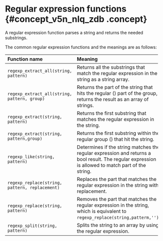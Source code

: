 # Regular expression functions {#concept_v5n_nlq_zdb .concept}

A regular expression function parses a string and returns the needed substrings.

The common regular expression functions and the meanings are as follows:

|Function name|Meaning|Example|
|:------------|:------|:------|
|`regexp_extract_all(string, pattern)`|Returns all the substrings that match the regular expression in the string as a string array.|`|*SELECT regexp_extract_all('5a 67b 890m',   '\d+')`, results in `['5','67','890']`，`*|SELECT regexp_extract_all('5a 67a 890m', '(\d+)a')`returns `['5a','67a']`.|
|`regexp_extract_all(string, pattern, group)`|Returns the part of the string that hits the regular \(\) part of the group, returns the result as an array of strings.|`*| ` SELECT regexp_extract_all(‘5a 67a 890m’, ‘(\d+)a’,1)`returns `[‘5’,’67’]`|
|`regexp_extract(string, pattern)`|Returns the first substring that matches the regular expression in the string.|`*|SELECT regexp_extract('5a 67b 890m', '\d+')`returns `'5'`|
|`regexp_extract(string, pattern,group)`|Returns the first substring within the regular group \(\) that hit the string.|`*|SELECT regexp_extract('5a 67b 890m', '(\d+)([a-z]+)',2)`returns `'b'`|
|`regexp_like(string, pattern)`|Determines if the string matches the regular expression and returns a bool result. The regular expression is allowed to match part of the string.|`*|SELECT regexp_like('5a 67b 890m', '\d+m')`returns true|
|`regexp_replace(string, pattern, replacement)`|Replaces the part that matches the regular expression in the string with replacement.|`*|SELECT regexp_replace('5a 67b 890m', '\d+','a')`returns `'aa ab am'`|
|`regexp_replace(string, pattern)`|Removes the part that matches the regular expression in the string, which is equivalent to `regexp_replace(string,patterm,'')`.|`*|SELECT regexp_replace('5a 67b 890m', '\d+')`returns `'a b m'`|
|`regexp_split(string, pattern)`|Splits the string to an array by using the regular expression.|`*|SELECT regexp_split('5a 67b 890m', '\d+')`returns `['a','b','m']`|

